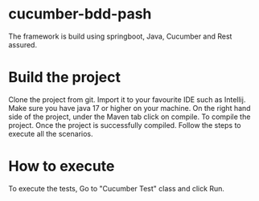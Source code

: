# cucumber-bdd-pash
The framework is build using springboot, Java, Cucumber and Rest assured.
# Build the project
Clone the project from git.
Import it to your favourite IDE such as Intellij.
Make sure you have java 17 or higher on your machine.
On the right hand side of the project, under the Maven tab click on compile. To compile the project.
Once the project is successfully compiled. Follow the steps to execute all the scenarios.
# How to execute
To execute the tests, Go to "Cucumber Test" class and click Run.
